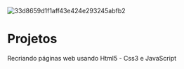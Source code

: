 ![33d8659d1f1aff43e424e293245abfb2](https://user-images.githubusercontent.com/76965116/110143024-8b075c00-7db5-11eb-9168-5a75a560bd89.jpg)
# Projetos
Recriando páginas web usando Html5 - Css3 e JavaScript
